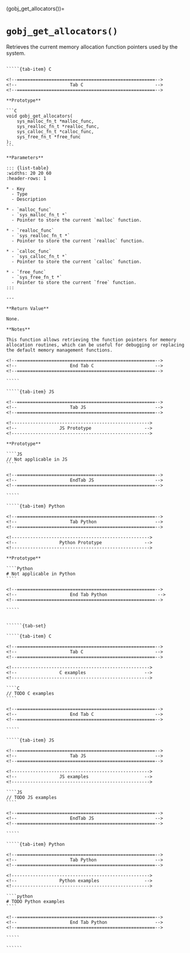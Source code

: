 <!-- ============================================================== -->
(gobj_get_allocators())=
# `gobj_get_allocators()`
<!-- ============================================================== -->

Retrieves the current memory allocation function pointers used by the system.

<!------------------------------------------------------------>
<!--                    Prototypes                          -->
<!------------------------------------------------------------>

``````{tab-set}

`````{tab-item} C

<!--====================================================-->
<!--                    Tab C                           -->
<!--====================================================-->

**Prototype**

```C
void gobj_get_allocators(
    sys_malloc_fn_t *malloc_func,
    sys_realloc_fn_t *realloc_func,
    sys_calloc_fn_t *calloc_func,
    sys_free_fn_t *free_func
);
```

**Parameters**

::: {list-table}
:widths: 20 20 60
:header-rows: 1

* - Key
  - Type
  - Description

* - `malloc_func`
  - `sys_malloc_fn_t *`
  - Pointer to store the current `malloc` function.

* - `realloc_func`
  - `sys_realloc_fn_t *`
  - Pointer to store the current `realloc` function.

* - `calloc_func`
  - `sys_calloc_fn_t *`
  - Pointer to store the current `calloc` function.

* - `free_func`
  - `sys_free_fn_t *`
  - Pointer to store the current `free` function.
:::

---

**Return Value**

None.

**Notes**

This function allows retrieving the function pointers for memory allocation routines, which can be useful for debugging or replacing the default memory management functions.

<!--====================================================-->
<!--                    End Tab C                       -->
<!--====================================================-->

`````

`````{tab-item} JS

<!--====================================================-->
<!--                    Tab JS                          -->
<!--====================================================-->

<!---------------------------------------------------->
<!--                JS Prototype                    -->
<!---------------------------------------------------->

**Prototype**

````JS
// Not applicable in JS
````

<!--====================================================-->
<!--                    EndTab JS                       -->
<!--====================================================-->

`````

`````{tab-item} Python

<!--====================================================-->
<!--                    Tab Python                      -->
<!--====================================================-->

<!---------------------------------------------------->
<!--                Python Prototype                -->
<!---------------------------------------------------->

**Prototype**

````Python
# Not applicable in Python
````

<!--====================================================-->
<!--                    End Tab Python                   -->
<!--====================================================-->

`````

``````

<!------------------------------------------------------------>
<!--                    Examples                            -->
<!------------------------------------------------------------>

```````{dropdown} Examples

``````{tab-set}

`````{tab-item} C

<!--====================================================-->
<!--                    Tab C                           -->
<!--====================================================-->

<!---------------------------------------------------->
<!--                C examples                      -->
<!---------------------------------------------------->

````C
// TODO C examples
````

<!--====================================================-->
<!--                    End Tab C                       -->
<!--====================================================-->

`````

`````{tab-item} JS

<!--====================================================-->
<!--                    Tab JS                          -->
<!--====================================================-->

<!---------------------------------------------------->
<!--                JS examples                     -->
<!---------------------------------------------------->

````JS
// TODO JS examples
````

<!--====================================================-->
<!--                    EndTab JS                       -->
<!--====================================================-->

`````

`````{tab-item} Python

<!--====================================================-->
<!--                    Tab Python                      -->
<!--====================================================-->

<!---------------------------------------------------->
<!--                Python examples                 -->
<!---------------------------------------------------->

````python
# TODO Python examples
````

<!--====================================================-->
<!--                    End Tab Python                  -->
<!--====================================================-->

`````

``````

```````
